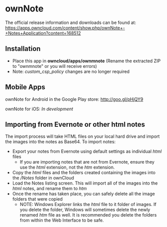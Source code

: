 # ownNote
The official release information and downloads can be found at: https://apps.owncloud.com/content/show.php/ownNote+-+Notes+Application?content=168512

## Installation
- Place this app in **owncloud/apps/ownmnote** (Rename the extracted ZIP to "ownmnote" or you will receive errors)
- Note: *custom_csp_policy* changes are no longer required

## Mobile Apps
ownNote for Android in the Google Play store: http://goo.gl/pHjQY9

ownNote for iOS: *In development*


## Importing from Evernote or other html notes
The import process will take HTML files on your local hard drive and import the images into the notes as Base64. To import notes:
- Export your notes from Evernote using default settings as individual *html* files
     - If you are importing notes that are not from Evernote, ensure they use the *html* extension, not the *htm* extension. 
- Copy the *html* files and the folders created containing the images into the */Notes* folder in ownCloud
- Load the Notes listing screen. This will import all of the images into the *html* notes, and rename them to *htm*
- Once the rename has taken place, you can safely delete all the image folders that were copied
     - NOTE: Windows Explorer links the *html* file to it folder of images. If you delete the folder, Windows will sometimes delete the newly renamed *htm* file as well. It is recommended you delete the folders from within the Web Interface to be safe. 
